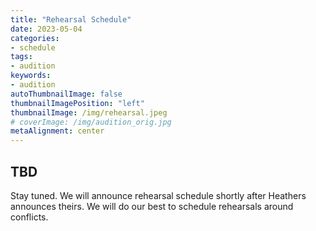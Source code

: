 ```yaml
---
title: "Rehearsal Schedule"
date: 2023-05-04
categories:
- schedule
tags:
- audition
keywords:
- audition
autoThumbnailImage: false
thumbnailImagePosition: "left"
thumbnailImage: /img/rehearsal.jpeg
# coverImage: /img/audition_orig.jpg
metaAlignment: center
---
```

## TBD

Stay tuned. We will announce rehearsal schedule shortly after Heathers announces theirs. We will do our best to schedule rehearsals around conflicts.